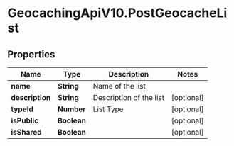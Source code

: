 # GeocachingApiV10.PostGeocacheList

## Properties
Name | Type | Description | Notes
------------ | ------------- | ------------- | -------------
**name** | **String** | Name of the list | 
**description** | **String** | Description of the list | [optional] 
**typeId** | **Number** | List Type | [optional] 
**isPublic** | **Boolean** |  | [optional] 
**isShared** | **Boolean** |  | [optional] 


